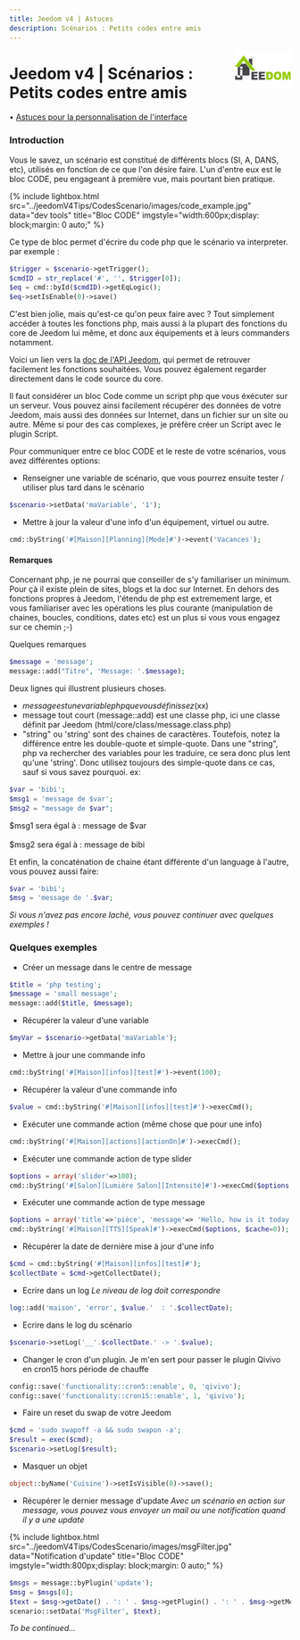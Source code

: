 ```yaml
---
title: Jeedom v4 | Astuces
description: Scénarios : Petits codes entre amis
---
```


<img align="right" src="../../images/logo-jeedom.png" width="100">

# Jeedom v4 | Scénarios : Petits codes entre amis

• [Astuces pour la personnalisation de l'interface](https://kiboost.github.io/jeedom_docs/jeedomV4Tips/Interface/fr_FR/)

### Introduction

Vous le savez, un scénario est constitué de différents blocs (SI, A, DANS, etc), utilisés en fonction de ce que l'on désire faire.
L'un d'entre eux est le bloc CODE, peu engageant à première vue, mais pourtant bien pratique.

{% include lightbox.html src="../jeedomV4Tips/CodesScenario/images/code_example.jpg" data="dev tools" title="Bloc CODE" imgstyle="width:600px;display: block;margin: 0 auto;" %}

Ce type de bloc permet d'écrire du code php que le scénario va interpreter. par exemple :

```php
$trigger = $scenario->getTrigger();
$cmdID = str_replace('#', '', $trigger[0]);
$eq = cmd::byId($cmdID)->getEqLogic();
$eq->setIsEnable(0)->save()
```

C'est bien jolie, mais qu'est-ce qu'on peux faire avec ? Tout simplement accéder à toutes les fonctions php, mais aussi à la plupart des fonctions du core de Jeedom lui même, et donc aux équipements et à leurs commanders notamment.

Voici un lien vers la [doc de l'API Jeedom](https://jeedom.github.io/documentation/phpdoc/), qui permet de retrouver facilement les fonctions souhaitées. Vous pouvez également regarder directement dans le code source du core.


Il faut considérer un bloc Code comme un script php que vous éxécuter sur un serveur. Vous pouvez ainsi facilement récupérer des données de votre Jeedom, mais aussi des données sur Internet, dans un fichier sur un site ou autre. Même si pour des cas complexes, je préfère créer un Script avec le plugin Script.

Pour communiquer entre ce bloc CODE et le reste de votre scénarios, vous avez différentes options:

- Renseigner une variable de scénario, que vous pourrez ensuite tester / utiliser plus tard dans le scénario
```php
$scenario->setData('maVariable', '1');
```
- Mettre à jour la valeur d'une info d'un équipement, virtuel ou autre.
```php
cmd::byString('#[Maison][Planning][Mode]#')->event('Vacances');
```

#### Remarques

Concernant php, je ne pourrai que conseiller de s'y familiariser un minimum. Pour çà il existe plein de sites, blogs et la doc sur Internet. En dehors des fonctions propres à Jeedom, l'étendu de php est extremement large, et vous familiariser avec les opérations les plus courante (manipulation de chaines, boucles, conditions, dates etc) est un plus si vous vous engagez sur ce chemin ;-)

Quelques remarques
```php
$message = 'message';
message::add("Titre", 'Message: '.$message);
```
Deux lignes qui illustrent plusieurs choses.
- $message est une variable php que vous définissez ($xx)
- message tout court (message::add) est une classe php, ici une classe définit par Jeedom (html/core/class/message.class.php)
- "string" ou 'string' sont des chaines de caractères. Toutefois, notez la différence entre les double-quote et simple-quote. Dans une "string", php va rechercher des variables pour les traduire, ce sera donc plus lent qu'une 'string'. Donc utilisez toujours des simple-quote dans ce cas, sauf si vous savez pourquoi.
ex:
```php
$var = 'bibi';
$msg1 = 'message de $var';
$msg2 = "message de $var";
```
$msg1 sera égal à : message de $var<br/><br/>
$msg2 sera égal à : message de bibi

Et enfin, la concaténation de chaine étant différente d'un language à l'autre, vous pouvez aussi faire:
```php
$var = 'bibi';
$msg = 'message de '.$var;
```

*Si vous n'avez pas encore laché, vous pouvez continuer avec quelques exemples !*

### Quelques exemples

- Créer un message dans le centre de message
```php
$title = 'php testing';
$message = 'small message';
message::add($title, $message);
```

- Récupérer la valeur d'une variable
```php
$myVar = $scenario->getData('maVariable');
```

- Mettre à jour une commande info
```php
cmd::byString('#[Maison][infos][test]#')->event(100);
```

- Récupérer la valeur d'une commande info
```php
$value = cmd::byString('#[Maison][infos][test]#')->execCmd();
```

- Exécuter une commande action (même chose que pour une info)
```php
cmd::byString('#[Maison][actions][actionOn]#')->execCmd();
```

- Exécuter une commande action de type slider
```php
$options = array('slider'=>100);
cmd::byString('#[Salon][Lumière Salon][Intensité]#')->execCmd($options, $cache=0));
```

- Exécuter une commande action de type message
```php
$options = array('title'=>'pièce', 'message'=> 'Hello, how is it today ?');
cmd::byString('#[Maison][TTS][Speak]#')->execCmd($options, $cache=0));
```

- Récupérer la date de dernière mise à jour d'une info
```php
$cmd = cmd::byString('#[Maison][infos][test]#');
$collectDate = $cmd->getCollectDate();
```

- Ecrire dans un log
*Le niveau de log doit correspondre*
```php
log::add('maison', 'error', $value.'  : '.$collectDate);
```

- Ecrire dans le log du scénario
```php
$scenario->setLog('__'.$collectDate.' -> '.$value);
```

- Changer le cron d'un plugin. Je m'en sert pour passer le plugin Qivivo en cron15 hors période de chauffe
```php
config::save('functionality::cron5::enable', 0, 'qivivo');
config::save('functionality::cron15::enable', 1, 'qivivo');
```

- Faire un reset du swap de votre Jeedom
```php
$cmd = 'sudo swapoff -a && sudo swapon -a';
$result = exec($cmd);
$scenario->setLog($result);
```

- Masquer un objet
```php
object::byName('Cuisine')->setIsVisible(0)->save();
```

- Récupérer le dernier message d'update
*Avec un scénario en action sur message, vous pouvez vous envoyer un mail ou une notification quand il y a une update*

{% include lightbox.html src="../jeedomV4Tips/CodesScenario/images/msgFilter.jpg" data="Notification d'update" title="Bloc CODE" imgstyle="width:800px;display: block;margin: 0 auto;" %}

```php
$msgs = message::byPlugin('update');
$msg = $msgs[0];
$text = $msg->getDate() . ': ' . $msg->getPlugin() . ': ' . $msg->getMessage();
scenario::setData('MsgFilter', $text);
```

*To be continued...*

